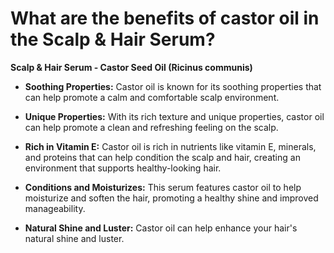 # What are the benefits of castor oil in the Scalp & Hair Serum?

**Scalp & Hair Serum - Castor Seed Oil (Ricinus communis)**  

- **Soothing Properties:** Castor oil is known for its soothing properties that can help promote a calm and comfortable scalp environment. 

- **Unique Properties:** With its rich texture and unique properties, castor oil can help promote a clean and refreshing feeling on the scalp. 

- **Rich in Vitamin E:** Castor oil is rich in nutrients like vitamin E, minerals, and proteins that can help condition the scalp and hair, creating an environment that supports healthy-looking hair. 

- **Conditions and Moisturizes:** This serum features castor oil to help moisturize and soften the hair, promoting a healthy shine and improved manageability. 

- **Natural Shine and Luster:** Castor oil can help enhance your hair's natural shine and luster.